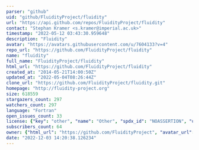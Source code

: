 ```yaml
---
parser: "github"
uid: "github/FluidityProject/fluidity"
url: "https://api.github.com/repos/FluidityProject/fluidity"
contact: "Stephan Kramer <s.kramer@imperial.ac.uk>"
timestamp: "2022-05-12 03:43:30.959648"
description: "Fluidity"
avatar: "https://avatars.githubusercontent.com/u/7604133?v=4"
repo_url: "https://github.com/FluidityProject/fluidity"
name: "fluidity"
full_name: "FluidityProject/fluidity"
html_url: "https://github.com/FluidityProject/fluidity"
created_at: "2014-05-21T14:00:50Z"
updated_at: "2022-05-04T08:26:44Z"
clone_url: "https://github.com/FluidityProject/fluidity.git"
homepage: "http://fluidity-project.org"
size: 618559
stargazers_count: 297
watchers_count: 297
language: "Fortran"
open_issues_count: 33
license: {"key": "other", "name": "Other", "spdx_id": "NOASSERTION", "url": null, "node_id": "MDc6TGljZW5zZTA="}
subscribers_count: 64
owner: {"html_url": "https://github.com/FluidityProject", "avatar_url": "https://avatars.githubusercontent.com/u/7604133?v=4", "login": "FluidityProject", "type": "Organization"}
date: "2022-12-03 14:20:38.126234"
---
```

